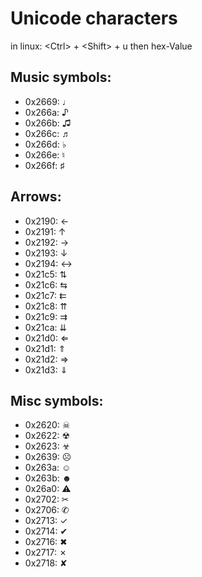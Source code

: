 # Unicode characters

in linux:
&lt;Ctrl&gt; + &lt;Shift&gt; + u then hex-Value

## Music symbols:

+ 0x2669: ♩
+ 0x266a: ♪
+ 0x266b: ♫
+ 0x266c: ♬
+ 0x266d: ♭
+ 0x266e: ♮
+ 0x266f: ♯

## Arrows:

+ 0x2190: ←
+ 0x2191: ↑
+ 0x2192: →
+ 0x2193: ↓
+ 0x2194: ↔
+ 0x21c5: ⇅
+ 0x21c6: ⇆
+ 0x21c7: ⇇
+ 0x21c8: ⇈
+ 0x21c9: ⇉
+ 0x21ca: ⇊
+ 0x21d0: ⇐
+ 0x21d1: ⇑
+ 0x21d2: ⇒
+ 0x21d3: ⇓

## Misc symbols:

+ 0x2620: ☠
+ 0x2622: ☢
+ 0x2623: ☣
+ 0x2639: ☹
+ 0x263a: ☺
+ 0x263b: ☻
+ 0x26a0: ⚠
+ 0x2702: ✂
+ 0x2706: ✆
+ 0x2713: ✓
+ 0x2714: ✔
+ 0x2716: ✖
+ 0x2717: ✗
+ 0x2718: ✘


